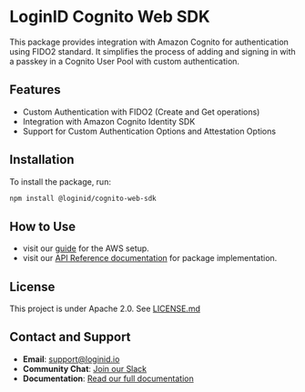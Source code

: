 # LoginID Cognito Web SDK

This package provides integration with Amazon Cognito for authentication using FIDO2 standard. It simplifies the process of adding and signing in with a passkey in a Cognito User Pool with custom authentication.

## Features

- Custom Authentication with FIDO2 (Create and Get operations)
- Integration with Amazon Cognito Identity SDK
- Support for Custom Authentication Options and Attestation Options

## Installation

To install the package, run:

```sh
npm install @loginid/cognito-web-sdk
```

## How to Use

- visit our [guide](https://docs.loginid.io/Guides/Cognito) for the AWS setup.
- visit our [API Reference documentation](https://docs.loginid.io/Client-SDKs/cognito-web-sdk) for package implementation.

## License

This project is under Apache 2.0. See [LICENSE.md](./LICENSE.md)

## Contact and Support

- **Email**: [support@loginid.io](mailto:support@loginid.io)
- **Community Chat**: [Join our Slack](https://loginidiocommunity.slack.com)
- **Documentation**: [Read our full documentation](https://docs.loginid.io)
